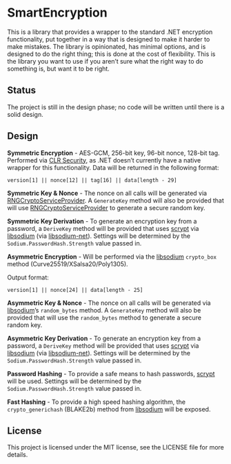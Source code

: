 # SmartEncryption

This is a library that provides a wrapper to the standard .NET encryption functionality, put together in a way that is designed to make it harder to make mistakes. The library is opinionated, has minimal options, and is designed to do the right thing; this is done at the cost of flexibility. This is the library you want to use if you aren’t sure what the right way to do something is, but want it to be right.

## Status

The project is still in the design phase; no code will be written until there is a solid design. 

## Design

**Symmetric Encryption** - AES-GCM, 256-bit key, 96-bit nonce, 128-bit tag. Performed via [CLR Security](https://clrsecurity.codeplex.com/), as .NET doesn’t currently have a native wrapper for this functionality. Data will be returned in the following format:

    version[1] || nonce[12] || tag[16] || data[length - 29]

**Symmetric Key & Nonce** - The nonce on all calls will be generated via [RNGCryptoServiceProvider](http://msdn.microsoft.com/en-us/library/system.security.cryptography.rngcryptoserviceprovider%28v=vs.110%29.aspx). A `GenerateKey` method will also be provided that will use [RNGCryptoServiceProvider](http://msdn.microsoft.com/en-us/library/system.security.cryptography.rngcryptoserviceprovider%28v=vs.110%29.aspx) to generate a secure random key.

**Symmetric Key Derivation** - To generate an encryption key from a password, a `DeriveKey` method will be provided that uses [scrypt](https://en.wikipedia.org/wiki/Scrypt) via [libsodium](https://github.com/jedisct1/libsodium) (via [libsodium-net](https://github.com/adamcaudill/libsodium-net)). Settings will be determined by the `Sodium.PasswordHash.Strength` value passed in.

**Asymmetric Encryption** - Will be performed via the [libsodium](https://github.com/jedisct1/libsodium) `crypto_box` method (Curve25519/XSalsa20/Poly1305).

Output format:

    version[1] || nonce[24] || data[length - 25]

**Asymmetric Key & Nonce** - The nonce on all calls will be generated via [libsodium](https://github.com/jedisct1/libsodium)’s `random_bytes` method. A `GenerateKey` method will also be provided that will use the `random_bytes` method to generate a secure random key.

**Asymmetric Key Derivation** - To generate an encryption key from a password, a `DeriveKey` method will be provided that uses [scrypt](https://en.wikipedia.org/wiki/Scrypt) via [libsodium](https://github.com/jedisct1/libsodium) (via [libsodium-net](https://github.com/adamcaudill/libsodium-net)). Settings will be determined by the `Sodium.PasswordHash.Strength` value passed in.

**Password Hashing** - To provide a safe means to hash passwords, [scrypt](https://en.wikipedia.org/wiki/Scrypt) will be used. Settings will be determined by the `Sodium.PasswordHash.Strength` value passed in.

**Fast Hashing** - To provide a high speed hashing algorithm, the `crypto_generichash` (BLAKE2b) method from [libsodium](https://github.com/jedisct1/libsodium) will be exposed.

## License

This project is licensed under the MIT license, see the LICENSE file for more details.
